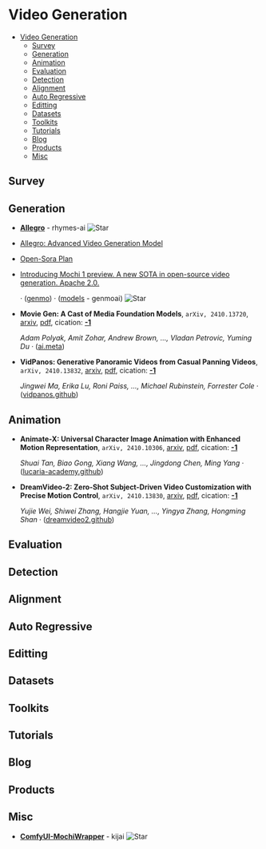 # Video Generation

- [Video Generation](#video-generation)
  - [Survey](#survey)
  - [Generation](#generation)
  - [Animation](#animation)
  - [Evaluation](#evaluation)
  - [Detection](#detection)
  - [Alignment](#alignment)
  - [Auto Regressive](#auto-regressive)
  - [Editting](#editting)
  - [Datasets](#datasets)
  - [Toolkits](#toolkits)
  - [Tutorials](#tutorials)
  - [Blog](#blog)
  - [Products](#products)
  - [Misc](#misc)


## Survey


## Generation

- [**Allegro**](https://github.com/rhymes-ai/Allegro) - rhymes-ai ![Star](https://img.shields.io/github/stars/rhymes-ai/Allegro.svg?style=social&label=Star)
- [Allegro: Advanced Video Generation Model](https://huggingface.co/blog/RhymesAI/allegro)
- [Open-Sora Plan](https://huggingface.co/LanguageBind/Open-Sora-Plan-v1.3.0)
- [Introducing Mochi 1 preview. A new SOTA in open-source video generation. Apache 2.0.](https://x.com/genmoai/status/1848762405779574990)

	 · ([genmo](https://www.genmo.ai/play)) · ([models](https://github.com/genmoai/models) - genmoai) ![Star](https://img.shields.io/github/stars/genmoai/models.svg?style=social&label=Star)
- **Movie Gen: A Cast of Media Foundation Models**, `arXiv, 2410.13720`, [arxiv](http://arxiv.org/abs/2410.13720v1), [pdf](http://arxiv.org/pdf/2410.13720v1.pdf), cication: [**-1**](None)

	 *Adam Polyak, Amit Zohar, Andrew Brown, ..., Vladan Petrovic, Yuming Du* · ([ai.meta](https://ai.meta.com/blog/movie-gen-media-foundation-models-generative-ai-video/))
- **VidPanos: Generative Panoramic Videos from Casual Panning Videos**, `arXiv, 2410.13832`, [arxiv](http://arxiv.org/abs/2410.13832v1), [pdf](http://arxiv.org/pdf/2410.13832v1.pdf), cication: [**-1**](None)

	 *Jingwei Ma, Erika Lu, Roni Paiss, ..., Michael Rubinstein, Forrester Cole* · ([vidpanos.github](https://vidpanos.github.io/))

## Animation

- **Animate-X: Universal Character Image Animation with Enhanced Motion
  Representation**, `arXiv, 2410.10306`, [arxiv](http://arxiv.org/abs/2410.10306v1), [pdf](http://arxiv.org/pdf/2410.10306v1.pdf), cication: [**-1**](None)

	 *Shuai Tan, Biao Gong, Xiang Wang, ..., Jingdong Chen, Ming Yang* · ([lucaria-academy.github](https://lucaria-academy.github.io/Animate-X/))
- **DreamVideo-2: Zero-Shot Subject-Driven Video Customization with Precise
  Motion Control**, `arXiv, 2410.13830`, [arxiv](http://arxiv.org/abs/2410.13830v1), [pdf](http://arxiv.org/pdf/2410.13830v1.pdf), cication: [**-1**](None)

	 *Yujie Wei, Shiwei Zhang, Hangjie Yuan, ..., Yingya Zhang, Hongming Shan* · ([dreamvideo2.github](https://dreamvideo2.github.io/))

## Evaluation


## Detection


## Alignment


## Auto Regressive


## Editting


## Datasets


## Toolkits


## Tutorials


## Blog


## Products


## Misc

- [**ComfyUI-MochiWrapper**](https://github.com/kijai/ComfyUI-MochiWrapper) - kijai ![Star](https://img.shields.io/github/stars/kijai/ComfyUI-MochiWrapper.svg?style=social&label=Star)
